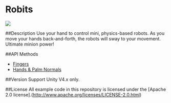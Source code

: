 Robits
=====

<img src="https://lm-assets.s3.amazonaws.com/screenshots/robits.png">

##Description
Use your hand to control mini, physics-based robots. As you move your hands back-and-forth, the robots will sway to your movement. Ultimate minion power!

##API Methods
* [Fingers](https://developer.leapmotion.com/documentation/skeletal/csharp/api/Leap.Finger.html)
* [Hands & Palm Normals](https://developer.leapmotion.com/documentation/csharp/javascript/api/Leap.Hand.html)

##Version Support
Unity V4.x only. 

##License
All example code in this repository is licensed under the [Apache 2.0 license].(http://www.apache.org/licenses/LICENSE-2.0.html)
